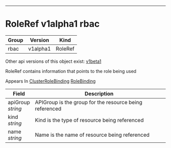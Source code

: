 

-----------
# RoleRef v1alpha1 rbac



Group        | Version     | Kind
------------ | ---------- | -----------
rbac | v1alpha1 | RoleRef




<aside class="notice">Other api versions of this object exist: <a href="#roleref-v1beta1">v1beta1</a> </aside>


RoleRef contains information that points to the role being used

<aside class="notice">
Appears In <a href="#clusterrolebinding-v1alpha1">ClusterRoleBinding</a> <a href="#rolebinding-v1alpha1">RoleBinding</a> </aside>

Field        | Description
------------ | -----------
apiGroup <br /> *string*  | APIGroup is the group for the resource being referenced
kind <br /> *string*  | Kind is the type of resource being referenced
name <br /> *string*  | Name is the name of resource being referenced






